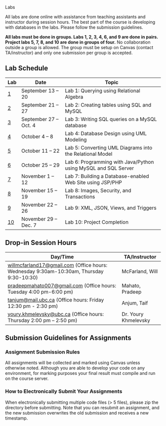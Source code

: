  Labs

All labs are done online with assistance from teaching assistants and instructor during session hours. The best part of the course is developing with databases in the labs. Please follow the submission guidelines.

**All labs must be done in groups. Labs 1, 2, 3, 4, 6, and 9 are done in pairs. Project labs 5, 7, 8, and 10 are done in groups of four.** No collaboration outside a group is allowed. The group must be setup on Canvas (contact TA/instructor) and only one submission per group is accepted.

## Lab Schedule
|  Lab  |  Date  |  Topic  |
|----|------|-------|
| [1](lab1) | September 13 – 20 | Lab 1: Querying using Relational Algebra |
| [2](lab2) | September 21 – 27 | Lab 2: Creating tables using SQL and MySQL |
| [3](lab3) | September 27 – Oct. 4 | Lab 3: Writing SQL queries on a MySQL database |
| [4](lab4) | October 4 – 8 | Lab 4: Database Design using UML Modeling |
| [5](lab5) | October 11 – 22 | Lab 5: Converting UML Diagrams into the Relational Model |
| [6](lab6) | October 25 – 29 | Lab 6: Programming with Java/Python using MySQL and SQL Server |
| [7](lab7) | November 1 – 12 | Lab 7: Building a Database-enabled Web Site using JSP/PHP |
| [8](lab8) | November 15 – 19 | Lab 8: Images, Security, and Transactions |
| [9](lab9) | November 22 – 26 | Lab 9: XML, JSON, Views, and Triggers |
| [10](lab10) | November 29 – Dec. 7 | Lab 10: Project Completion |

## Drop-in Session Hours
| Day/Time |  TA/Instructor |
|----------|----------------|
| willmcfarland17@gmail.com (Office hours:   Wednesday 9:30am-10:30am, Thursday 9:30-10:30) | McFarland, Will  |
| pradeepmahato007@gmail.com (Office hours:  Tuesday 4:00 pm-6:00 pm) | Mahato, Pradeep   |
| tanjum@mail.ubc.ca (Office hours:  Friday 12:30 pm - 2:30 pm) | Anjum, Taif |
| youry.khmelevsky@ubc.ca (Office hours: Thursday 2:00 pm – 2:50 pm) | Dr. Youry Khmelevsky |

## Submission Guidelines for Assignments

### Assignment Submission Rules
All assignments will be collected and marked using Canvas unless otherwise noted.
Although you are able to develop your code on any environment, for marking purposes your final result must compile and run on the course server.

### How to Electronically Submit Your Assignments
When electronically submitting multiple code files (> 5 files), please zip the directory before submitting.
Note that you can resubmit an assignment, and the new submission overwrites the old submission and receives a new timestamp.
